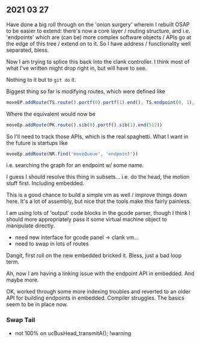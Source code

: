 ## 2021 03 27

Have done a big roll through on the 'onion surgery' wherein I rebuilt OSAP to be easier to extend: there's now a core layer / routing structure, and i.e. 'endpoints' which are (can be) more complex software objects / APIs go at the edge of this tree / extend on to it. So I have address / functionality well separated, bless. 

Now I am trying to splice this back into the clank controller. I think most of what I've written might drop right in, but will have to see. 

Nothing to it but to `git do` it. 

Biggest thing so far is modifying routes, which were defined like 

```js 
moveEP.addRoute(TS.route().portf(0).portf(1).end(), TS.endpoint(0, 1), 512)
```

Where the equivalent would now be 

```js
moveEp.addRoute(PK.route().sib(0).portf().sib(1).end(512))
```

So I'll need to track those APIs, which is the real spaghetti. What I want in the future is startups like 

```js
mvoeEp.addRoute(NR.find('moveQueue', 'endpoint'))
```

i.e. searching the graph for an endpoint w/ some name. 

I guess I should resolve this thing in subsets... i.e. do the head, the motion stuff first. Including embedded. 

This is a good chance to build a simple vm as well / improve things down here. It's a lot of assembly, but nice that the tools make this fairly painless. 

I am using lots of 'output' code blocks in the gcode parser, though I think I should more appropriately pass it some virtual machine object to manipulate directly. 

- need new interface for gcode panel -> clank vm... 
- need to swap in lots of routes 

Dangit, first roll on the new embedded bricked it. Bless, just a bad loop term. 

Ah, now I am having a linking issue with the endpoint API in embedded. And maybe more. 

OK, worked through some more indexing troubles and reverted to an older API for building endpoints in embedded. Compiler struggles. The basics seem to be in place now. 

### Swap Tail

- not 100% on ucBusHead_transmitA(); !warning 